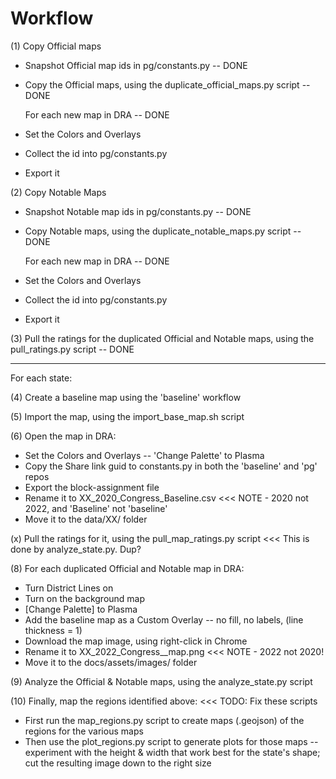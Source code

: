 # Workflow

(1) Copy Official maps
* Snapshot Official map ids in pg/constants.py -- DONE
* Copy the Official maps, using the duplicate_official_maps.py script -- DONE

  For each new map in DRA -- DONE

* Set the Colors and Overlays
* Collect the id into pg/constants.py
* Export it

(2) Copy Notable Maps
* Snapshot Notable map ids in pg/constants.py -- DONE
* Copy Notable maps, using the duplicate_notable_maps.py script -- DONE

  For each new map in DRA -- DONE

* Set the Colors and Overlays
* Collect the id into pg/constants.py
* Export it

(3) Pull the ratings for the duplicated Official and Notable maps, using the pull_ratings.py script -- DONE

---

For each state:

(4) Create a baseline map using the 'baseline' workflow

(5) Import the map, using the import_base_map.sh script

(6) Open the map in DRA:

* Set the Colors and Overlays -- 'Change Palette' to Plasma
* Copy the Share link guid to constants.py in both the 'baseline' and 'pg' repos
* Export the block-assignment file
* Rename it to XX_2020_Congress_Baseline.csv <<< NOTE - 2020 not 2022, and 'Baseline' not 'baseline'
* Move it to the data/XX/ folder

(x) Pull the ratings for it, using the pull_map_ratings.py script <<< This is done by analyze_state.py. Dup?

(8) For each duplicated Official and Notable map in DRA:

* Turn District Lines on
* Turn on the background map
* [Change Palette] to Plasma
* Add the baseline map as a Custom Overlay -- no fill, no labels, (line thickness = 1)
* Download the map image, using right-click in Chrome
* Rename it to XX_2022_Congress_<label>_map.png <<< NOTE - 2022 not 2020!
* Move it to the docs/assets/images/ folder

(9) Analyze the Official & Notable maps, using the analyze_state.py script

(10) Finally, map the regions identified above: <<< TODO: Fix these scripts

* First run the map_regions.py script to create maps (.geojson) of the regions for the various maps
* Then use the plot_regions.py script to generate plots for those maps -- experiment with the height & width that work best for the state's shape; cut the resulting image down to the right size